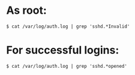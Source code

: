 # As root:
```shell
$ cat /var/log/auth.log | grep 'sshd.*Invalid'
```

# For successful logins:
```shell
$ cat /var/log/auth.log | grep 'sshd.*opened'
```
